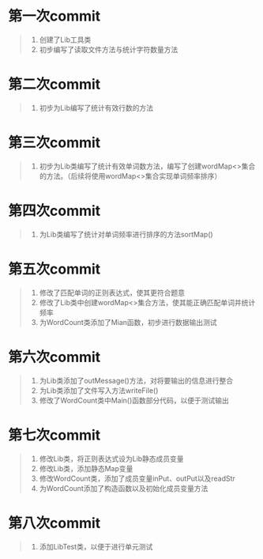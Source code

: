 # 第一次commit
> 1. 创建了Lib工具类
> 2. 初步编写了读取文件方法与统计字符数量方法

# 第二次commit
> 1. 初步为Lib编写了统计有效行数的方法

# 第三次commit
> 1. 初步为Lib类编写了统计有效单词数方法，编写了创建wordMap<>集合的方法。（后续将使用wordMap<>集合实现单词频率排序）

# 第四次commit
> 1. 为Lib类编写了统计对单词频率进行排序的方法sortMap()

# 第五次commit
> 1. 修改了匹配单词的正则表达式，使其更符合题意
> 2. 修改了Lib类中创建wordMap<>集合方法，使其能正确匹配单词并统计频率
> 3. 为WordCount类添加了Mian函数，初步进行数据输出测试

# 第六次commit
> 1. 为Lib类添加了outMessage()方法，对将要输出的信息进行整合
> 2. 为Lib类添加了文件写入方法writeFile()
> 3. 修改了WordCount类中Main()函数部分代码，以便于测试输出

# 第七次commit
> 1. 修改Lib类，将正则表达式设为Lib静态成员变量
> 2. 修改Lib类，添加静态Map变量
> 3. 修改WordCount类，添加了成员变量inPut、outPut以及readStr
> 4. 为WordCount添加了构造函数以及初始化成员变量方法

# 第八次commit
> 1. 添加LibTest类，以便于进行单元测试
